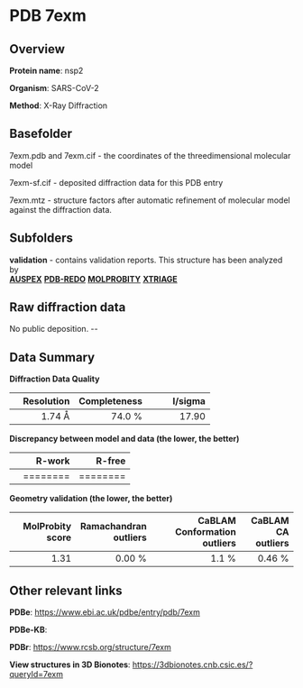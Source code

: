 # PDB 7exm

## Overview

**Protein name**: nsp2

**Organism**: SARS-CoV-2

**Method**: X-Ray Diffraction



## Basefolder

7exm.pdb and 7exm.cif - the coordinates of the threedimensional molecular model

7exm-sf.cif - deposited diffraction data for this PDB entry

7exm.mtz - structure factors after automatic refinement of molecular model against the diffraction data.

## Subfolders





**validation** - contains validation reports. This structure has been analyzed by <br>[**AUSPEX**](https://github.com/thorn-lab/coronavirus_structural_task_force/tree/master/pdb/nsp2/SARS-CoV-2/7exm/validation/auspex) [**PDB-REDO**](https://github.com/thorn-lab/coronavirus_structural_task_force/tree/master/pdb/nsp2/SARS-CoV-2/7exm/validation/pdb-redo) [**MOLPROBITY**](https://github.com/thorn-lab/coronavirus_structural_task_force/tree/master/pdb/nsp2/SARS-CoV-2/7exm/validation/molprobity) [**XTRIAGE**](https://github.com/thorn-lab/coronavirus_structural_task_force/blob/master/pdb/nsp2/SARS-CoV-2/7exm/validation/Xtriage_output.log)   



## Raw diffraction data

No public deposition. --<br> 

## Data Summary
**Diffraction Data Quality**

|   | Resolution | Completeness| I/sigma |
|---|-------------:|----------------:|--------------:|
|   |1.74 Å|74.0  %|<img width=50/>17.90|

**Discrepancy between model and data (the lower, the better)**

|   | **R-work**| **R-free**   
|---|-------------:|----------------:|           
||========|========|

**Geometry validation (the lower, the better)**

|   |**MolProbity<br>score**| **Ramachandran<br>outliers** | **CaBLAM<br>Conformation outliers** | **CaBLAM<br>CA outliers** |
|---|-------------:|----------------:|----------------:|----------------:|
||  1.31|  0.00 %|1.1 %|0.46 %|

 

 



## Other relevant links 
**PDBe**:  https://www.ebi.ac.uk/pdbe/entry/pdb/7exm

**PDBe-KB**:  
 
**PDBr**: https://www.rcsb.org/structure/7exm 

**View structures in 3D Bionotes**: https://3dbionotes.cnb.csic.es/?queryId=7exm

